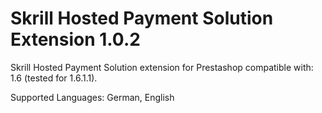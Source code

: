Skrill Hosted Payment Solution Extension 1.0.2
==============================================

Skrill Hosted Payment Solution extension for Prestashop compatible with: 1.6 (tested for 1.6.1.1). 

Supported Languages: German, English